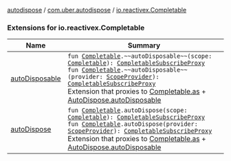 [autodispose](../../index.md) / [com.uber.autodispose](../index.md) / [io.reactivex.Completable](./index.md)

### Extensions for io.reactivex.Completable

| Name | Summary |
|---|---|
| [autoDisposable](auto-disposable.md) | `fun `[`Completable`](http://reactivex.io/RxJava/2.x/javadoc/io/reactivex/Completable.html)`.~~autoDisposable~~(scope: `[`Completable`](http://reactivex.io/RxJava/2.x/javadoc/io/reactivex/Completable.html)`): `[`CompletableSubscribeProxy`](../-completable-subscribe-proxy/index.md)<br>`fun `[`Completable`](http://reactivex.io/RxJava/2.x/javadoc/io/reactivex/Completable.html)`.~~autoDisposable~~(provider: `[`ScopeProvider`](../-scope-provider/index.md)`): `[`CompletableSubscribeProxy`](../-completable-subscribe-proxy/index.md)<br>Extension that proxies to [Completable.as](http://reactivex.io/RxJava/2.x/javadoc/io/reactivex/Completable.html) + [AutoDispose.autoDisposable](../-auto-dispose/auto-disposable.md) |
| [autoDispose](auto-dispose.md) | `fun `[`Completable`](http://reactivex.io/RxJava/2.x/javadoc/io/reactivex/Completable.html)`.autoDispose(scope: `[`Completable`](http://reactivex.io/RxJava/2.x/javadoc/io/reactivex/Completable.html)`): `[`CompletableSubscribeProxy`](../-completable-subscribe-proxy/index.md)<br>`fun `[`Completable`](http://reactivex.io/RxJava/2.x/javadoc/io/reactivex/Completable.html)`.autoDispose(provider: `[`ScopeProvider`](../-scope-provider/index.md)`): `[`CompletableSubscribeProxy`](../-completable-subscribe-proxy/index.md)<br>Extension that proxies to [Completable.as](http://reactivex.io/RxJava/2.x/javadoc/io/reactivex/Completable.html) + [AutoDispose.autoDisposable](../-auto-dispose/auto-disposable.md) |
